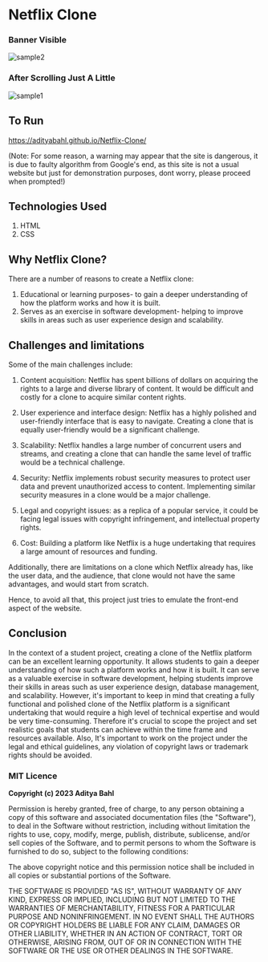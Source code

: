 # Netflix Clone

### Banner Visible

![sample2](https://user-images.githubusercontent.com/90335449/213012905-94442d52-fa9a-4978-9d03-9fe21bdd8cb1.png)

### After Scrolling Just A Little

![sample1](https://user-images.githubusercontent.com/90335449/213012882-1bd1fe78-c90a-4bbb-826e-5591da94fd12.png)

## To Run

https://adityabahl.github.io/Netflix-Clone/

(Note: For some reason, a warning may appear that the site is dangerous, it is due to faulty algorithm from Google's end, as this site is not a usual website but just for demonstration purposes, dont worry, please proceed when prompted!)

## Technologies Used

1. HTML
2. CSS

## Why Netflix Clone?

There are a number of reasons to create a Netflix clone:

1. Educational or learning purposes- to gain a deeper understanding of how the platform works and how it is built.
2. Serves as an exercise in software development- helping to improve skills in areas such as user experience design and scalability.

## Challenges and limitations

Some of the main challenges include:

1. Content acquisition: Netflix has spent billions of dollars on acquiring the rights to a large and diverse library of content. It would be difficult and costly for a clone to acquire similar content rights.

2. User experience and interface design: Netflix has a highly polished and user-friendly interface that is easy to navigate. Creating a clone that is equally user-friendly would be a significant challenge.

3. Scalability: Netflix handles a large number of concurrent users and streams, and creating a clone that can handle the same level of traffic would be a technical challenge.

4. Security: Netflix implements robust security measures to protect user data and prevent unauthorized access to content. Implementing similar security measures in a clone would be a major challenge.

5. Legal and copyright issues: as a replica of a popular service, it could be facing legal issues with copyright infringement, and intellectual property rights.

6. Cost: Building a platform like Netflix is a huge undertaking that requires a large amount of resources and funding.

Additionally, there are limitations on a clone which Netflix already has, like the user data, and the audience, that clone would not have the same advantages, and would start from scratch.

Hence, to avoid all that, this project just tries to emulate the front-end aspect of the website.

## Conclusion

In the context of a student project, creating a clone of the Netflix platform can be an excellent learning opportunity. It allows students to gain a deeper understanding of how such a platform works and how it is built. It can serve as a valuable exercise in software development, helping students improve their skills in areas such as user experience design, database management, and scalability. However, it's important to keep in mind that creating a fully functional and polished clone of the Netflix platform is a significant undertaking that would require a high level of technical expertise and would be very time-consuming. Therefore it's crucial to scope the project and set realistic goals that students can achieve within the time frame and resources available. Also, It's important to work on the project under the legal and ethical guidelines, any violation of copyright laws or trademark rights should be avoided.

### MIT Licence

**Copyright (c) 2023 Aditya Bahl**

Permission is hereby granted, free of charge, to any person obtaining a copy of this software and associated documentation files (the "Software"), to deal in the Software without restriction, including without limitation the rights to use, copy, modify, merge, publish, distribute, sublicense, and/or sell copies of the Software, and to permit persons to whom the Software is furnished to do so, subject to the following conditions:

The above copyright notice and this permission notice shall be included in all copies or substantial portions of the Software.

THE SOFTWARE IS PROVIDED "AS IS", WITHOUT WARRANTY OF ANY KIND, EXPRESS OR IMPLIED, INCLUDING BUT NOT LIMITED TO THE WARRANTIES OF MERCHANTABILITY, FITNESS FOR A PARTICULAR PURPOSE AND NONINFRINGEMENT. IN NO EVENT SHALL THE AUTHORS OR COPYRIGHT HOLDERS BE LIABLE FOR ANY CLAIM, DAMAGES OR OTHER LIABILITY, WHETHER IN AN ACTION OF CONTRACT, TORT OR OTHERWISE, ARISING FROM, OUT OF OR IN CONNECTION WITH THE SOFTWARE OR THE USE OR OTHER DEALINGS IN THE SOFTWARE.
